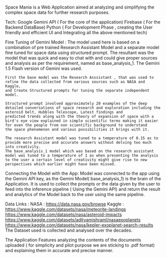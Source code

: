 Space Mania is a Web Application aimed at analyzing and simplifying the complex space data for further research purposes.

Tech:
   Google Gemini API ( For the core of the application)
   Firebase ( For the Backend DataBase)
   Python ( For Development Phase , creating the User friendly and efficient UI and Integrating all the above mentioned tech)

Fine Tuning of Gemini Model :
    The model used here is based on a combination of pre trained Research Assistant Model and a separate model fine tuned for space data using structured prompt.
    The resultant was the model that was quick and easy to chat with and could give proper sources and analysis as per the requirement, named as base_analysis_1.
    The Gemini 1.5 Flash version of Gemini was used.

    First the base model was the Research Asssistant , that was used to refine the data collected from various sources such as NASA and Kaggle,
    and Create Structured prompts for tuning the separate independent model.

    Structured prompt involved approximately 20 examples of the deep detailed conversations of space research and exploration including the asteroid belt, Hubbles Telescope, Latest findings and 
    predicted trends along with the theory of expansion of space with a bird's eye view explained in simple scientific terms making it easier for even the people from non scientific background to understand
    the space phenomenon and various possibilities it brings with it.

    The research Assistant model was tuned to a temperature of 0.15 as to provide more precise and accurate answers without delving too much into creativity.
    The base_analysis_1 model which was based on the research assistant model was tuned to a temperature of 1 as when presenting the analysis to the user a certain level of creativity might give rise to new
    perspectives which earlier might have been missed.

Connecting the Model with the App:
    Model was connected to the app using the Gemini API key, as the Gemini Model( base_analysis_1) is the brain of the Application.
    It is used to collect the prompts or the data given by the user to feed into the inference pipeline ( Using the Gemini API) and return the result and analytics of the Model back to the user using the 
    same pipeline.
    
Data Links :
    NASA : https://data.nasa.gov/browse
    Kaggle : https://www.kaggle.com/datasets/nasa/meteorite-landings
             https://www.kaggle.com/datasets/nasa/asteroid-impacts
             https://www.kaggle.com/datasets/adityamishraml/nasaexoplanets
             https://www.kaggle.com/datasets/nasa/kepler-exoplanet-search-results
The Dataset used is collected and analysed over the decades.

The Application Features analyzing the contents of the documents uploaded ( for simplicity and pilot purpose we are sticking to .pdf format) and explaining them in accurate and precise manner.

